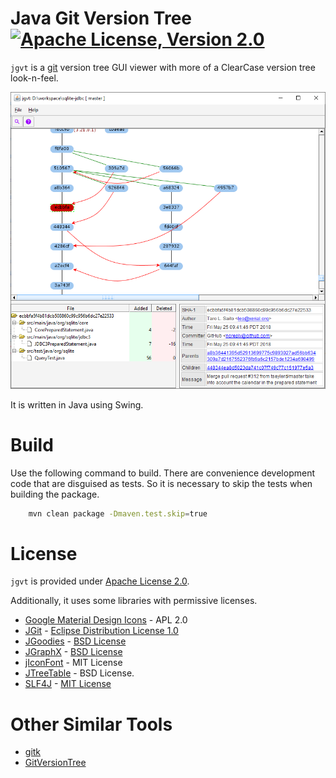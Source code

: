 # Java Git Version Tree [![Apache License, Version 2.0](https://img.shields.io/badge/license-Apache--2.0-blue.svg)](http://www.apache.org/licenses/LICENSE-2.0)

`jgvt` is a [git](https://git-scm.com/) version tree GUI viewer with more
of a ClearCase version tree look-n-feel.

![jgvt](docs/jgvt.png)

It is written in Java using Swing.

# Build

Use the following command to build.  There are convenience development
code that are disguised as tests.  So it is necessary to skip the
tests when building the package.

```bash
	mvn clean package -Dmaven.test.skip=true
```

# License

`jgvt` is provided under [Apache License 2.0](http://www.apache.org/licenses/LICENSE-2.0).

Additionally, it uses some libraries with permissive licenses.

* [Google Material Design Icons](https://design.google.com/icons/) - APL 2.0
* [JGit](https://www.eclipse.org/jgit/) - [Eclipse Distribution License 1.0](https://www.eclipse.org/org/documents/edl-v10.php)
* [JGoodies](http://www.jgoodies.com/freeware/libraries/) - [BSD License](http://www.jgoodies.com/downloads/libraries/)
* [JGraphX](https://github.com/jgraph/jgraphx) - [BSD License](https://github.com/jgraph/jgraphx/blob/master/license.txt)
* [jIconFont](http://jiconfont.github.io/) - MIT License
* [JTreeTable](https://web.archive.org/web/20120626111926/http://java.sun.com/products/jfc/tsc/articles/treetable1/index.html) - BSD License.
* [SLF4J](https://www.slf4j.org/) - [MIT License](https://www.slf4j.org/license.html)

# Other Similar Tools

* [gitk](https://git-scm.com/docs/gitk)
* [GitVersionTree](https://github.com/crc8/GitVersionTree)
